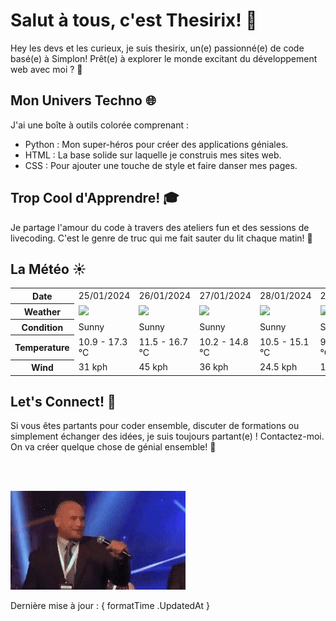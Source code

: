 # Salut à tous, c'est Thesirix! 👋

Hey les devs et les curieux, je suis thesirix, un(e) passionné(e) de code basé(e) à Simplon! Prêt(e) à explorer le monde excitant du développement web avec moi ? 🚀

## Mon Univers Techno 🌐
J'ai une boîte à outils colorée comprenant :

- Python : Mon super-héros pour créer des applications géniales.
- HTML : La base solide sur laquelle je construis mes sites web.
- CSS : Pour ajouter une touche de style et faire danser mes pages.

## Trop Cool d'Apprendre! 🎓
 Je partage l'amour du code à travers des ateliers fun et des sessions de livecoding. C'est le genre de truc qui me fait sauter du lit chaque matin! 🌈

## La Météo  ☀️


<table>
    <tr>
        <th>Date</th>
        <td>25/01/2024</td><td>26/01/2024</td><td>27/01/2024</td><td>28/01/2024</td><td>29/01/2024</td><td>30/01/2024</td><td>31/01/2024</td>
    </tr>
    <tr>
        <th>Weather</th>
        <td><img src="https://cdn.weatherapi.com/weather/64x64/day/113.png"/></td><td><img src="https://cdn.weatherapi.com/weather/64x64/day/113.png"/></td><td><img src="https://cdn.weatherapi.com/weather/64x64/day/113.png"/></td><td><img src="https://cdn.weatherapi.com/weather/64x64/day/113.png"/></td><td><img src="https://cdn.weatherapi.com/weather/64x64/day/113.png"/></td><td><img src="https://cdn.weatherapi.com/weather/64x64/day/113.png"/></td><td><img src="https://cdn.weatherapi.com/weather/64x64/day/122.png"/></td>
    </tr>
    <tr>
        <th>Condition</th>
        <td width="200px">Sunny</td><td width="200px">Sunny</td><td width="200px">Sunny</td><td width="200px">Sunny</td><td width="200px">Sunny</td><td width="200px">Sunny</td><td width="200px">Overcast</td>
    </tr>
    <tr>
        <th>Temperature</th>
        <td>10.9 -  17.3 °C</td><td>11.5 -  16.7 °C</td><td>10.2 -  14.8 °C</td><td>10.5 -  15.1 °C</td><td>9.7 -  13.2 °C</td><td>9.8 -  13.6 °C</td><td>9.9 -  13.1 °C</td>
    </tr>
    <tr>
        <th>Wind</th>
        <td>31 kph</td><td>45 kph</td><td>36 kph</td><td>24.5 kph</td><td>10.8 kph</td><td>13.7 kph</td><td>9.4 kph</td>
    </tr>
</table>


## Let's Connect! 🚀
Si vous êtes partants pour coder ensemble, discuter de formations ou simplement échanger des idées, je suis toujours partant(e) ! Contactez-moi. On va créer quelque chose de génial ensemble! 🌟

<br><br>

![Gif](gift.gif)


Dernière mise à jour : { formatTime .UpdatedAt }
